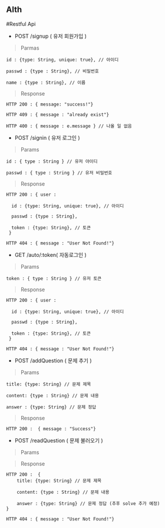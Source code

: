 ## Alth

#Restful Api

* POST /signup ( 유저 회원가입 )

> Parmas

    id : {type: String, unique: true}, // 아이디
    
    passwd : {type : String}, // 비밀번호

    name : {type : String}, // 이름

> Response

    HTTP 200 : { message: "success!"}

    HTTP 409 : { message : "already exist"}

    HTTP 400 : { message : e.message } // 나올 일 없음

* POST /signin ( 유저 로그인 )

> Params

    id : { type : String } // 유저 아이디

    passwd : { type : String } // 유저 비밀번호

> Response

    HTTP 200 : { user :
    
      id : {type: String, unique: true}, // 아이디
      
      passwd : {type : String},
      
      token : {type: String}, // 토큰
     } 

    HTTP 404 : { message : "User Not Found!"}

* GET /auto/:token( 자동로그인 )

> Params

    token : { type : String } // 유저 토큰

> Response

    HTTP 200 : { user :
    
      id : {type: String, unique: true}, // 아이디
      
      passwd : {type : String},
      
      token : {type: String}, // 토큰
     } 

    HTTP 404 : { message : "User Not Found!"}
    


* POST /addQuestion ( 문제 추기 )

> Params

    title: {type: String} // 문제 제목

    content: {type : String} // 문제 내용

    answer : {type: String} // 문제 정답 

> Response

    HTTP 200 :  { message : "Success"}


* POST /readQuestion ( 문제 불러오기 )

> Params


> Response

    HTTP 200 :  {
        title: {type: String} // 문제 제목

        content: {type : String} // 문제 내용

        answer : {type: String} // 문제 정답 (추후 solve 추가 예정)
    }

    HTTP 404 : { message : "User Not Found!"}



